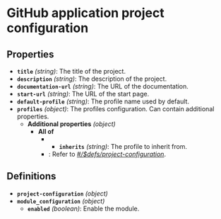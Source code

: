 # GitHub application project configuration

## Properties

- **`title`** _(string)_: The title of the project.
- **`description`** _(string)_: The description of the project.
- **`documentation-url`** _(string)_: The URL of the documentation.
- **`start-url`** _(string)_: The URL of the start page.
- **`default-profile`** _(string)_: The profile name used by default.
- **`profiles`** _(object)_: The profiles configuration. Can contain additional properties.
  - **Additional properties** _(object)_
    - **All of**
      - - **`inherits`** _(string)_: The profile to inherit from.
      - : Refer to _[#/$defs/project-configuration](#%24defs/project-configuration)_.

## Definitions

- <a id="%24defs/project-configuration"></a>**`project-configuration`** _(object)_
- <a id="%24defs/module_configuration"></a>**`module_configuration`** _(object)_
  - **`enabled`** _(boolean)_: Enable the module.
